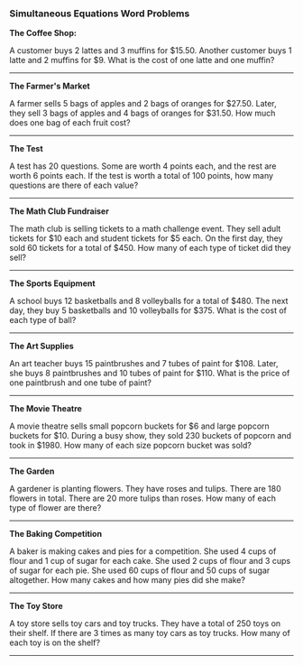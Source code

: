 

### Simultaneous Equations Word Problems


**The Coffee Shop:** 

A customer buys 2 lattes and 3 muffins for $15.50. Another customer buys 1 latte and 2 muffins for $9.  What is the cost of one latte and one muffin?

---

**The Farmer's Market** 

A farmer sells 5 bags of apples and 2 bags of oranges for $27.50. Later, they sell 3 bags of apples and 4 bags of oranges for $31.50. How much does one bag of each fruit cost?

---
**The Test** 

A test has 20 questions. Some are worth 4 points each, and the rest are worth 6 points each. If the test is worth a total of 100 points, how many questions are there of each value?

---
**The Math Club Fundraiser** 

The math club is selling tickets to a math challenge event.  They sell adult tickets for $10 each and student tickets for $5 each. On the first day, they sold 60 tickets for a total of $450. How many of each type of ticket did they sell?

---

**The Sports Equipment** 

A school buys 12 basketballs and 8 volleyballs for a total of $480. The next day, they buy 5 basketballs and 10 volleyballs for $375. What is the cost of each type of ball?

---
**The Art Supplies**  

An art teacher buys 15 paintbrushes and 7 tubes of paint for $108. Later, she buys 8 paintbrushes and 10 tubes of paint for $110. What is the price of one paintbrush and one tube of paint?

---
**The Movie Theatre** 

A movie theatre sells small popcorn buckets for $6 and large popcorn buckets for $10. During a busy show, they sold 230 buckets of popcorn and took in $1980. How many of each size popcorn bucket was sold?

---
**The Garden** 

A gardener is planting flowers. They have roses and tulips.  There are 180 flowers in total. There are 20 more tulips than roses.  How many of each type of flower are there?

---
**The Baking Competition** 

A baker is making cakes and pies for a competition. She used 4 cups of flour and 1 cup of sugar for each cake. She used 2 cups of flour and 3 cups of sugar for each pie. She used 60 cups of flour and 50 cups of sugar altogether. How many cakes and how many pies did she make?

---
**The Toy Store** 

A toy store sells toy cars and toy trucks. They have a total of 250 toys on their shelf. If there are 3 times as many toy cars as toy trucks. How many of each toy is on the shelf?

---

